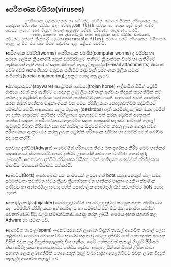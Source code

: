 ## ♠පරිගණක වයිරස(viruses)
             ☞පරිගණක වැඩසටහනක් හා සම්බන්ධ වෙමින් තමාගේ පිටපත් පරිගණකය තුළ පතුරුවන පරිගණක වයිරස ජාල මගින්ද,USB flash ධාවක හා මතක තැටි වැනි බාහිර ආචයන උපාංග හෝ විද්‍යුත් තැපැල් ඇමුණුම් මගින්ද පරිගණක ආක්‍රමණය කරයි.
               ☞දත්ත,මෘදුකාංග හා දෘඩාංගවලට හානි පමුණුවන සෑම වයිරස වර්ගයක්ම සම්බන්ධ වන්නේ ක්‍රියාකාරී ලේඛන(executable files) සමගය.එනම් පරිගණකය වයිරසයක් ඇතුලු වූ විට එය සෑම විටම පද්ධතිය තුළ සක්‍රීයව පවතියි.

♠පරිගණක වර්ම්ස්(worms)
                  ☞පරිගණක වර්ම්ස්(computer worms) ද වයිරස හා සමාන ලෙසින් ක්‍රියාකරයි.නමුත් වර්ම්ස්වලට තනිවම ක්‍රියාත්මක වීමේ හා පැතිරීමේ හැකියාවක් ඇති අතර ඒ සදහා 
             ⛁විද්‍යුත් තැපැල් ඇමුණුම්(E-mail attachments)
             ⛁ව්‍යාජ වෙබ් අඩවි
             ⛁ක්ෂණිකව මතුවන පණිවිඩ රාමු
වැනි පරිගණක මූලික සමාජ ඉංජිනේරු(social engineering)උපක්‍රම යොදා ගනු ලැබේ.

♠ඔත්තුකරුවන්(spyware)
         ⛁ට්‍රෝජන් අශ්වයා(trojan horse)
                  ☞ග්‍රීකයින් විසින් ට්‍රෝයි රාජ්‍යය යටත් කර ගැනීමට යොදාගනු ලැබූ ලීයෙන් තැනූ අශ්වයා නිදසුන් කරගනිමින් නම් කරන ලද ට්‍රෝජන් අශ්වයා යනු තවත් හානිකර මෘදුකාංගයකි.
                 ☞අව්‍යාජ බවක් පෙන්නුම් කරන නමුත් හානිකර මෘදුකාංගයක් වන මෙය පරිශීලකයා නොදැනුවත්වම පද්ධතියට සම්බන්ධ වෙයි.
                 ☞අනවශ්‍ය ලෙස වැඩතල(desktops) ඇති කරමින්ද,ලේඛන මකා දමමින් හා දත්ත සොරකම් කරමින්ද පරිශීලකයා අපහසුවට පත් කරන ට්‍රෝජන් අනෙකුත් හානිකර මෘදුකාංග පරිගණකයට ඇතුළුවීම සදහා පහසුකම් සලසයි.
                   ☞විද්‍යුත් තැපැල් ඇමුණුම් විවෘත කිරීමෙන් සහ අන්තර්ජාලය ඔස්සේ බාගත කරනු ලබන ගොනු සමග පරිගණකය ආක්‍රමණය කරනු ලබන ට්‍රෝජන් පරිගණක වයිරස හා වර්ම්ස් මෙන් බෝවීම සිදු නොකරයි.




අනවශ්‍ය දැන්වීම්(Adware)
           ☞මෙමගින් පරිගණක තිරය මත දර්ශනය කිරීම මෙම හානිකර මෘදුකාංගයේ ස්වභාවයයි.
           ☞එම දැන්වීම් උපයෝගී කරගෙන වාණිජ්‍ය තොරතුරු ලබාදෙයි.
           ☞අනවශ්‍ය දැන්වීම් පරිගණක වයිරස මෙන් හානිදායක නොවූවත් පරිශීලකයා මානසික වශයෙන් පීඩාවට පත්කරයි.

♠බොට්ස්(Bots)
             ☞රොබොට් යන නාමයෙන් උපුටා ගත් bots යනු,අනෙකුත් ජාල සමග සම්බන්ධතා පවත්වන ස්වයංක්‍රීයව ක්‍රියාත්මක වන හානිකර මෘදුකාංගයකි
              ☞ක්ෂණික පණිවුඩ හා අන්තර්ජාල සංවාද මගින් පෞද්ගලික තොරතුරු රැස් කරගැනීමට bots යොදා ගැනේ.

♠කොල්ලකරුවා(hijacker)
               ☞වෙළද,වාණිජ හා වෙළද ප්‍රචාර කටයුතු සදහා නිර්මාණය කල මෙමගින් පරිශීලකයා අන්තර්ජාලය හා සම්බන්ධ වන විට ඔහු නොමග යවමින් වෙනත් වෙබ් පිටු වලට සම්බන්ධතාව යොමු කරනු ලබයි. 
                ☞මෙය ඉහත සදහන් කල Adware හා සමාන වේ.

♠ආයාචිත තැපෑල(spam)
                ☞අනවසරයෙන් ලැබෙන විද්‍යුත් තැපැල් ආයාචිත තැපැල් ලෙස හැදින්වේ.
                ☞මේවා බොහෝ විට භාණ්ඩ සදහා වූ වෙළද දැන්වීම් හෝ නොහදුනන අයෙකු විසින් එවන ලද විද්‍යුත්තැපෑලක්ද විය හැකිය.
                 ☞මේ හේතුවෙන් තැපැල් ගිණුම් පිරීයාම නිසා පරිශීලකයා අපහාසුතාවට පත්විය හැකිය.
                 ☞පුද්ගලයින්ගේ විද්‍යුත් ලිපින වංචා සහගත ලෙස ලබාගනිමින් නොයෙකුත් මුදල් වංචා සදහා පෙළඹවීමට එවනු ලබන විද්‍යුත් තැපැල්ද ආයාචිත තැපෑල් වේ.
